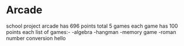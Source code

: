 # Arcade
school project
arcade has 696
points total
5 games
each game has 100 points each
list of games:-
  -algebra
  -hangman
  -memory game
  -roman number conversion
  hello
  
  
